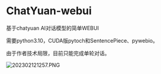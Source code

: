 # ChatYuan-webui

基于chatyuan AI对话模型的简单WEBUI

需要python3.10，CUDA版pytoch和SentencePiece、pywebio。

由于作者技术局限，目前只能完成单轮对话。

![202302121257.PNG](https://s2.loli.net/2023/02/12/Tt3R2nNWk65DVUC.png)
